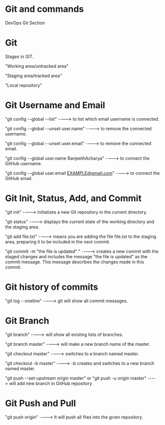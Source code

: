# Git and commands
DevOps Git Section

# Git
Stages in GIT.

"Working area/untracked area"

"Staging area/tracked area"

"Local repository"

# Git Username and Email

"git config --global --list" ----> to list which email username is connected.

"git config --global --unset user.name" ----> to remove the connected username.

"git config --global --unset user.email" ----> to remove the connected email.

"git config --global user.name RanjeethAcharya" ----> to connect the GitHub username.

"git config --global user.email EXAMPLE@gmail.com" ----> to connect the GitHub email.

# Git Init, Status, Add, and Commit

"git init" ----> initializes a new Git repository in the current directory.

"git status" ----> displays the current state of the working directory and the staging area.

"git add file.txt" ----> means you are adding the file file.txt to the staging area, preparing it to be included in the next commit.

"git commit -m "the file is updated" " ----> creates a new commit with the staged changes and includes the message "the file is updated" as the commit message. This message describes the changes made in this commit.

# Git history of commits

"git log --oneline" ----> git will show all commit messages. 

# Git Branch

"git branch" ----> will show all existing lists of branches.

"git branch master" ----> will make a new branch name of the master.

"git checkout master" ----> switches to a branch named master.

"git checkout -b master" ----> -b creates and switches to a new branch named master.

"git push --set-upstream origin master" or "git push -u origin master" ----> will add new branch in GitHub repository

# Git Push and Pull

"git push origin" ----> It will push all files into the given repository.





